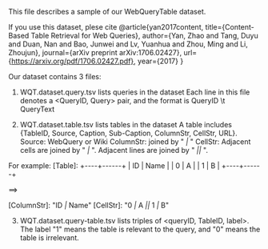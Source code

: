 This file describes a sample of our WebQueryTable dataset.

If you use this dataset, plese cite
@article{yan2017content,
  title={Content-Based Table Retrieval for Web Queries},
  author={Yan, Zhao and Tang, Duyu and Duan, Nan and Bao, Junwei and Lv, Yuanhua and Zhou, Ming and Li, Zhoujun},
  journal={arXiv preprint arXiv:1706.02427},
  url={https://arxiv.org/pdf/1706.02427.pdf},
  year={2017}
}


Our dataset contains 3 files:

1) WQT.dataset.query.tsv lists queries in the dataset
Each line in this file denotes a <QueryID, Query> pair, and the format is
QueryID \t QueryText


2) WQT.dataset.table.tsv lists tables in the dataset
A table includes {TableID, Source, Caption, Sub-Caption, ColumnStr, CellStr, URL}. 
Source: WebQuery or Wiki
ColumnStr: joined by " _|_ "
CellStr: Adjacent cells are joined by " _|_ ".  Adjacent lines are joined by " _||_ ".


For example:
[Table]:
+----+------+
| ID | Name |
| 0  | A    |
| 1  | B    |
+----+------+

==>

[ColumnStr]: "ID _|_ Name"
[CellStr]: "0 _|_ A _||_ 1 _|_ B"


3) WQT.dataset.query-table.tsv lists triples of <queryID, TableID, label>.
The label "1" means the table is relevant to the query, and "0" means the table is irrelevant.
